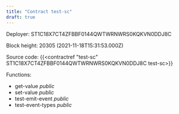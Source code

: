 ```yaml
---
title: "Contract test-sc"
draft: true
---
```

Deployer: ST1C18X7CT4ZFBBF0144QWTWRNWRS0KQKVN0DDJ8C


 



Block height: 20305 (2021-11-18T15:31:53.000Z)

Source code: {{<contractref "test-sc" ST1C18X7CT4ZFBBF0144QWTWRNWRS0KQKVN0DDJ8C test-sc>}}

Functions:

* get-value _public_
* set-value _public_
* test-emit-event _public_
* test-event-types _public_
